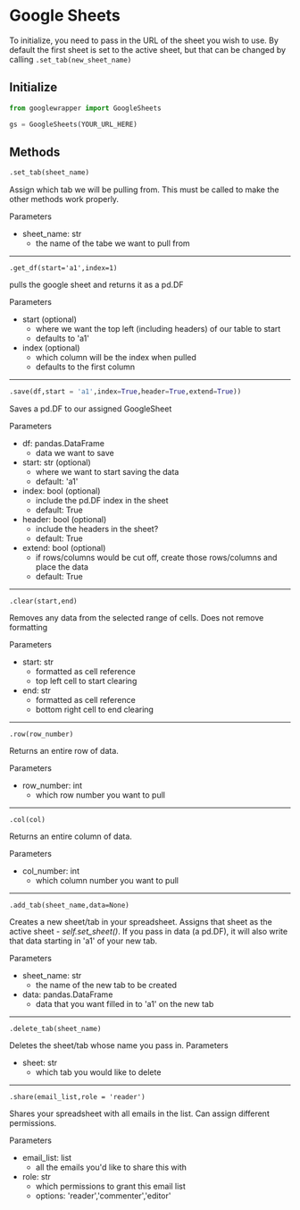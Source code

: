 # Google Sheets
To initialize, you need to pass in the URL of the sheet you wish to use. By default the first sheet is set to the active sheet, but that can be changed by calling 
`.set_tab(new_sheet_name)`
## Initialize 
```py
from googlewrapper import GoogleSheets

gs = GoogleSheets(YOUR_URL_HERE)
```
## Methods
```py
.set_tab(sheet_name)
```
Assign which tab we will be pulling from. This must be called to make the other methods work properly.

Parameters
- sheet_name: str
    - the name of the tabe we want to pull from
---
```
.get_df(start='a1',index=1)
```
pulls the google sheet and returns it as a pd.DF

Parameters
 - start (optional)
    -  where we want the top left (including headers) of our table to start
    - defaults to 'a1'
- index (optional)
    - which column will be the index when pulled
    - defaults to the first column
---
```py
.save(df,start = 'a1',index=True,header=True,extend=True))
```
Saves a pd.DF to our assigned GoogleSheet

Parameters
- df: pandas.DataFrame
    - data we want to save
- start: str (optional)
    - where we want to start saving the data
    - default: 'a1'
- index: bool (optional)
    - include the pd.DF index in the sheet
    - default: True
- header: bool (optional)
    - include the headers in the sheet?
    - default: True
- extend: bool (optional)
    - if rows/columns would be cut off, create those rows/columns and place the data
    - default: True
---
```
.clear(start,end)
```
Removes any data from the selected range of cells. Does not remove formatting

Parameters
- start: str
    - formatted as cell reference
    - top left cell to start clearing
- end: str
    - formatted as cell reference
    - bottom right cell to end clearing
---

```
.row(row_number)
```
Returns an entire row of data.

Parameters
- row_number: int
    - which row number you want to pull
---

```
.col(col)
```
Returns an entire column of data.

Parameters
- col_number: int
    - which column number you want to pull
---
```
.add_tab(sheet_name,data=None)
```
Creates a new sheet/tab in your spreadsheet. Assigns that sheet as the active sheet - _self.set_sheet()_. If you pass in data (a pd.DF), it will also write that data starting in 'a1' of your new tab. 

Parameters
- sheet_name: str
    - the name of the new tab to be created
- data: pandas.DataFrame
    - data that you want filled in to 'a1' on the new tab
---
```
.delete_tab(sheet_name)
```
Deletes the sheet/tab whose name you pass in.
Parameters
- sheet: str
    - which tab you would like to delete
---
```
.share(email_list,role = 'reader')
```
Shares your spreadsheet with all emails in the list. Can assign different permissions. 

Parameters
- email_list: list
    - all the emails you'd like to share this with
- role: str
    - which permissions to grant this email list
    - options: 'reader','commenter','editor'

